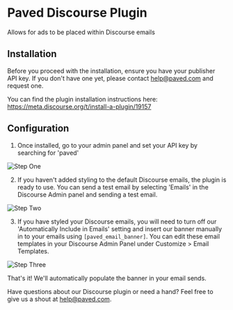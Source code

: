 # Paved Discourse Plugin
Allows for ads to be placed within Discourse emails

## Installation 

Before you proceed with the installation, ensure you have your publisher API key. If you don't have one yet, please contact help@paved.com and request one.

You can find the plugin installation instructions here: https://meta.discourse.org/t/install-a-plugin/19157

## Configuration 

1. Once installed, go to your admin panel and set your API key by searching for 'paved'

![Step One](https://downloads.intercomcdn.com/i/o/75159367/fca52ff6fa31d88e3be18182/Screen+Shot+2018-09-06+at+8.00.17+AM.png)

2. If you haven't added styling to the default Discourse emails, the plugin is ready to use. You can send a test email by selecting 'Emails' in the Discourse Admin panel and sending a test email.

![Step Two](https://downloads.intercomcdn.com/i/o/75160382/941afd236c4f517315a05e58/Admin_-_Discourse.png)

3. If you have styled your Discourse emails, you will need to turn off our 'Automatically Include in Emails' setting and insert our banner manually in to your emails using ```[paved_email_banner]```. You can edit these email templates in your Discourse Admin Panel under Customize > Email Templates.


![Step Three](https://downloads.intercomcdn.com/i/o/76724662/73ffec491a84e9c96d40d5de/Screen+Shot+2018-09-17+at+3.03.57+PM.png)

That's it! We'll automatically populate the banner in your email sends.

Have questions about our Discourse plugin or need a hand? Feel free to give us a shout at help@paved.com. 
